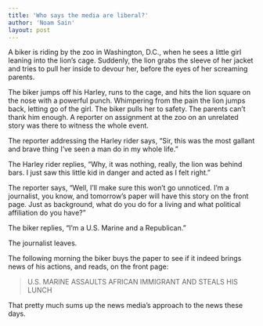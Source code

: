 ```yaml
---
title: 'Who says the media are liberal?'
author: 'Noam Sain'
layout: post
---
```


A biker is riding by the zoo in Washington, D.C., when he sees a little girl leaning into the lion’s cage. Suddenly, the lion grabs the sleeve of her jacket and tries to pull her inside to devour her, before the eyes of her screaming parents.

The biker jumps off his Harley, runs to the cage, and hits the lion square on the nose with a powerful punch. Whimpering from the pain the lion jumps back, letting go of the girl. The biker pulls her to safety. The parents can’t thank him enough. A reporter on assignment at the zoo on an unrelated story was there to witness the whole event.

The reporter addressing the Harley rider says, “Sir, this was the most gallant and brave thing I’ve seen a man do in my whole life.”

The Harley rider replies, “Why, it was nothing, really, the lion was behind bars. I just saw this little kid in danger and acted as I felt right.”

The reporter says, “Well, I’ll make sure this won’t go unnoticed. I’m a journalist, you know, and tomorrow’s paper will have this story on the front page. Just as background, what do you do for a living and what political affiliation do you have?”

The biker replies, “I’m a U.S. Marine and a Republican.”

The journalist leaves.

The following morning the biker buys the paper to see if it indeed brings news of his actions, and reads, on the front page:

> U.S. MARINE ASSAULTS AFRICAN IMMIGRANT AND STEALS HIS LUNCH

That pretty much sums up the news media’s approach to the news these days.